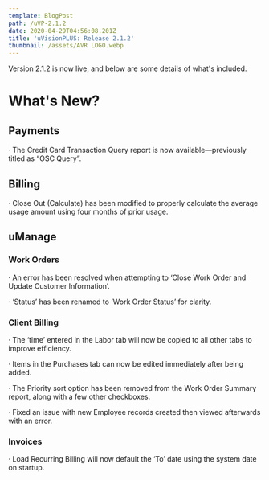 ```yaml
---
template: BlogPost
path: /uVP-2.1.2
date: 2020-04-29T04:56:08.201Z
title: 'uVisionPLUS: Release 2.1.2'
thumbnail: /assets/AVR LOGO.webp
---
```

Version 2.1.2 is now live, and below are some details of what's included. 



# What's New?

## Payments

· The Credit Card Transaction Query report is now available—previously titled as “OSC Query”.

## Billing

· Close Out (Calculate) has been modified to properly calculate the average usage amount using four months of prior usage.

## uManage

### Work Orders

· An error has been resolved when attempting to ‘Close Work Order and Update Customer Information’.

· ‘Status’ has been renamed to ‘Work Order Status’ for clarity.

### Client Billing

· The ‘time’ entered in the Labor tab will now be copied to all other tabs to improve efficiency.

· Items in the Purchases tab can now be edited immediately after being added.

· The Priority sort option has been removed from the Work Order Summary report, along with a few other checkboxes.

· Fixed an issue with new Employee records created then viewed afterwards with an error.

### Invoices

· Load Recurring Billing will now default the ‘To’ date using the system date on startup.
